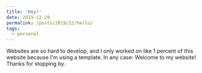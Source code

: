 ```yaml
---
title: 'Hey!'
date: 2019-12-29
permalink: /posts/2019/12/hello/
tags:
  - personal
---
```


Websites are so hard to develop, and I only worked on like 1 percent of this website because I'm using a template. In any case: Welcome to my website! Thanks for stopping by.
